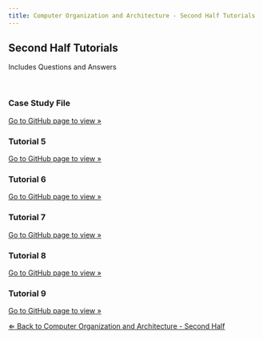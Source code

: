 ```yaml
---
title: Computer Organization and Architecture - Second Half Tutorials
---
```

<h2>Second Half Tutorials</h2>
<p>Includes Questions and Answers</p>
<br>
<div class="card-div">
<div class="card">
<h3>Case Study File</h3>
<p class="card-p"><a href="https://github.com/nailahgucon/ntu-notes-files/blob/main/computer-organization-and-architecture/Second%20Half/tutorials/tutorial-case-study.pdf" class="card-a" target="_blank">Go to GitHub page to view &raquo;</a></p>
</div>

<div class="card">
<h3>Tutorial 5</h3>
<p class="card-p"><a href="https://github.com/nailahgucon/ntu-notes-files/blob/main/computer-organization-and-architecture/Second%20Half/tutorials/tutorial-5/tutorial-5-q-and-a.pdf" class="card-a" target="_blank">Go to GitHub page to view &raquo;</a></p>
</div>

<div class="card">
<h3>Tutorial 6</h3>
<p class="card-p"><a href="https://github.com/nailahgucon/ntu-notes-files/blob/main/computer-organization-and-architecture/Second%20Half/tutorials/tutorial-6/tutorial-6-q-and-a.pdf" class="card-a" target="_blank">Go to GitHub page to view &raquo;</a></p>
</div>

<div class="card">
<h3>Tutorial 7</h3>
<p class="card-p"><a href="https://github.com/nailahgucon/ntu-notes-files/blob/main/computer-organization-and-architecture/Second%20Half/tutorials/tutorial-7/tutorial-7-q-and-a.pdf" class="card-a" target="_blank">Go to GitHub page to view &raquo;</a></p>
</div>

<div class="card">
<h3>Tutorial 8</h3>
<p class="card-p"><a href="https://github.com/nailahgucon/ntu-notes-files/blob/main/computer-organization-and-architecture/Second%20Half/tutorials/tutorial-8/tutorial-8-q-and-a.pdf" class="card-a" target="_blank">Go to GitHub page to view &raquo;</a></p>
</div>

<div class="card">
<h3>Tutorial 9</h3>
<p class="card-p"><a href="https://github.com/nailahgucon/ntu-notes-files/blob/main/computer-organization-and-architecture/Second%20Half/tutorials/tutorial-9/tutorial-9-q-and-a.pdf" class="card-a" target="_blank">Go to GitHub page to view &raquo;</a></p>
</div>
</div>
<p><a href="/notes/computer-organization-and-architecture/second-half/"><bold>&#8656;</bold> Back to Computer Organization and Architecture - Second Half</a></p>